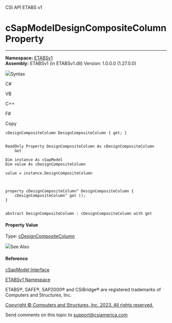 ﻿

CSI API ETABS v1

# cSapModelDesignCompositeColumn Property  
  
---  
  
**Namespace:** [ETABSv1](2780f1b8-2033-5289-2298-1cdb2a7508d9.htm)  
**Assembly:** ETABSv1 (in ETABSv1.dll) Version: 1.0.0.0 (1.27.0.0)

![](../icons/SectionExpanded.png)Syntax

C#

VB

C++

F#

Copy

    
    
    cDesignCompositeColumn DesignCompositeColumn { get; }
    
    
    ReadOnly Property DesignCompositeColumn As cDesignCompositeColumn
    	Get
    
    Dim instance As cSapModel
    Dim value As cDesignCompositeColumn
    
    value = instance.DesignCompositeColumn
    
    
    
    property cDesignCompositeColumn^ DesignCompositeColumn {
    	cDesignCompositeColumn^ get ();
    }
    
    
    abstract DesignCompositeColumn : cDesignCompositeColumn with get
    

#### Property Value

Type: [cDesignCompositeColumn](5e565810-c33f-2757-e269-ba10feb0414d.htm)

![](../icons/SectionExpanded.png)See Also

#### Reference

[cSapModel Interface](fe0b0096-9fef-56a3-9d57-cdef76e0f611.htm)

[ETABSv1 Namespace](2780f1b8-2033-5289-2298-1cdb2a7508d9.htm)

ETABS®, SAFE®, SAP2000® and CSiBridge® are registered trademarks of Computers
and Structures, Inc.  

[Copyright © Computers and Structures, Inc. 2023. All rights
reserved.](http://www.csiamerica.com)

Send comments on this topic to
[support@csiamerica.com](mailto:support%40csiamerica.com?Subject=CSI%20API%20ETABS%20v1)

